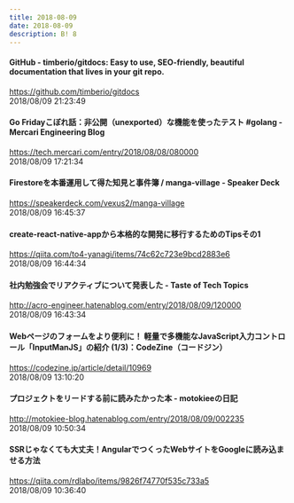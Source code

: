 ```yaml
---
title: 2018-08-09
date: 2018-08-09
description: B! 8
---
```


#### GitHub - timberio/gitdocs: Easy to use, SEO-friendly, beautiful documentation that lives in your git repo.
https://github.com/timberio/gitdocs<br>
2018/08/09 21:23:49<br>


#### Go Fridayこぼれ話：非公開（unexported）な機能を使ったテスト #golang - Mercari Engineering Blog
https://tech.mercari.com/entry/2018/08/08/080000<br>
2018/08/09 17:21:34<br>


#### Firestoreを本番運用して得た知見と事件簿 / manga-village - Speaker Deck
https://speakerdeck.com/vexus2/manga-village<br>
2018/08/09 16:45:37<br>


#### create-react-native-appから本格的な開発に移行するためのTipsその1
https://qiita.com/to4-yanagi/items/74c62c723e9bcd2883e6<br>
2018/08/09 16:44:34<br>


#### 社内勉強会でリアクティブについて発表した - Taste of Tech Topics
http://acro-engineer.hatenablog.com/entry/2018/08/09/120000<br>
2018/08/09 16:43:34<br>


#### Webページのフォームをより便利に！ 軽量で多機能なJavaScript入力コントロール「InputManJS」の紹介 (1/3)：CodeZine（コードジン）
https://codezine.jp/article/detail/10969<br>
2018/08/09 13:10:20<br>


#### プロジェクトをリードする前に読みたかった本 - motokieeの日記
http://motokiee-blog.hatenablog.com/entry/2018/08/09/002235<br>
2018/08/09 10:50:34<br>


#### SSRじゃなくても大丈夫！AngularでつくったWebサイトをGoogleに読み込ませる方法
https://qiita.com/rdlabo/items/9826f74770f535c733a5<br>
2018/08/09 10:36:40<br>


